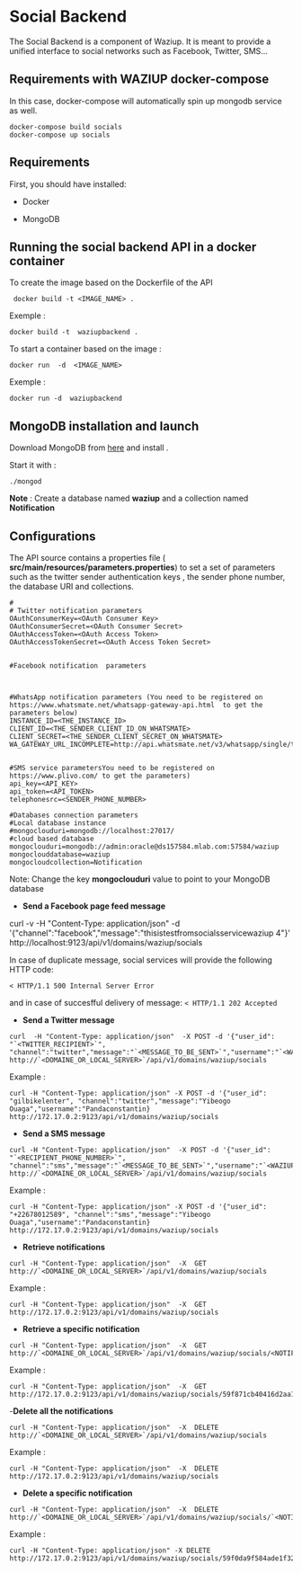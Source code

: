 
Social Backend
==============

The Social Backend is a component of Waziup.
It is meant to provide a unified interface to social networks such as Facebook, Twitter, SMS...

Requirements with WAZIUP docker-compose 
---
In this case, docker-compose will automatically spin up mongodb service as well.

```
docker-compose build socials
docker-compose up socials

```

Requirements
---

First, you should have installed:

- Docker 

- MongoDB


Running the social backend API in a docker container
---


To create the image based on the Dockerfile of the API 

```
 docker build -t <IMAGE_NAME> .

```
Exemple :


```
docker build -t  waziupbackend .

```

To start a container based on the image : 

```
docker run  -d  <IMAGE_NAME>
```

Exemple : 

```
docker run -d  waziupbackend
```


MongoDB installation and launch
---

Download  MongoDB  from [here](https://www.mongodb.com/download-center?jmp=nav#community)  and install .

Start it with :

```
./mongod

```

**Note** :  Create a database named **waziup** and a collection named **Notification**


Configurations
---

The API source contains a properties file ( **src/main/resources/parameters.properties**) to set a set of parameters such as the twitter sender authentication keys ,  the sender phone number, the database URI and collections.

~~~properties
#
# Twitter notification parameters
OAuthConsumerKey=<OAuth Consumer Key>
OAuthConsumerSecret=<OAuth Consumer Secret>
OAuthAccessToken=<OAuth Access Token>
OAuthAccessTokenSecret=<OAuth Access Token Secret>


#Facebook notification  parameters



#WhatsApp notification parameters (You need to be registered on https://www.whatsmate.net/whatsapp-gateway-api.html  to get the parameters below)
INSTANCE_ID=<THE_INSTANCE_ID>
CLIENT_ID=<THE_SENDER_CLIENT_ID_ON_WHATSMATE>
CLIENT_SECRET=<THE_SENDER_CLIENT_SECRET_ON_WHATSMATE>
WA_GATEWAY_URL_INCOMPLETE=http://api.whatsmate.net/v3/whatsapp/single/text/message/


#SMS service parametersYou need to be registered on https://www.plivo.com/ to get the parameters)
api_key=<API_KEY>
api_token=<API_TOKEN>
telephonesrc=<SENDER_PHONE_NUMBER>

#Databases connection parameters
#Local database instance
#mongoclouduri=mongodb://localhost:27017/
#cloud based database
mongoclouduri=mongodb://admin:oracle@ds157584.mlab.com:57584/waziup 
mongoclouddatabase=waziup
mongocloudcollection=Notification
~~~

Note: Change the key **mongoclouduri** value to point to your MongoDB database

- **Send a Facebook page feed message**

curl -v -H "Content-Type: application/json" -d '{"channel":"facebook","message":"thisistestfromsocialsservicewaziup 4"}' http://localhost:9123/api/v1/domains/waziup/socials

In case of duplicate message, social services will provide the following HTTP code:

```< HTTP/1.1 500 Internal Server Error```

and in case of succesfful delivery of message:
```< HTTP/1.1 202 Accepted```
 
- **Send a Twitter message**

```
curl  -H "Content-Type: application/json"  -X POST -d '{"user_id": "`<TWITTER_RECIPIENT>`", "channel":"twitter","message":"`<MESSAGE_TO_BE_SENT>`","username":"`<WAZIUP_USER_CONNECTED>`"} http://`<DOMAINE_OR_LOCAL_SERVER>`/api/v1/domains/waziup/socials
```

Example :

```
curl -H "Content-Type: application/json" -X POST -d '{"user_id": "gilbikelenter", "channel":"twitter","message":"Yibeogo Ouaga","username":"Pandaconstantin} http://172.17.0.2:9123/api/v1/domains/waziup/socials
```


- **Send a SMS message**

```
curl -H "Content-Type: application/json"  -X POST -d '{"user_id": "`<RECIPIENT_PHONE_NUMBER>`", "channel":"sms","message":"`<MESSAGE_TO_BE_SENT>`","username":"`<WAZIUP_USER_CONNECTED>`"} http://`<DOMAINE_OR_LOCAL_SERVER>`/api/v1/domains/waziup/socials
```

Example :
```
curl -H "Content-Type: application/json" -X POST -d '{"user_id": "+22678012589", "channel":"sms","message":"Yibeogo Ouaga","username":"Pandaconstantin} http://172.17.0.2:9123/api/v1/domains/waziup/socials
```

- **Retrieve notifications**

```
curl -H "Content-Type: application/json"  -X  GET   http://`<DOMAINE_OR_LOCAL_SERVER>`/api/v1/domains/waziup/socials

```
Example : 

```
curl -H "Content-Type: application/json"  -X  GET   http://172.17.0.2:9123/api/v1/domains/waziup/socials

```
- **Retrieve a specific notification**
```
curl -H "Content-Type: application/json"  -X  GET   http://`<DOMAINE_OR_LOCAL_SERVER>`/api/v1/domains/waziup/socials/<NOTIFICATION_ID>

```
Example : 

```
curl -H "Content-Type: application/json"  -X  GET   http://172.17.0.2:9123/api/v1/domains/waziup/socials/59f871cb40416d2aa1b80cac

```

-**Delete all the notifications**


```
curl -H "Content-Type: application/json"  -X  DELETE   http://`<DOMAINE_OR_LOCAL_SERVER>`/api/v1/domains/waziup/socials

```

Example : 

```
curl -H "Content-Type: application/json"  -X  DELETE   http://172.17.0.2:9123/api/v1/domains/waziup/socials

```


- **Delete a specific notification**

```
curl -H "Content-Type: application/json"  -X  DELETE   http://`<DOMAINE_OR_LOCAL_SERVER>`/api/v1/domains/waziup/socials/`<NOTIFICATION_ID>`

```
Example :

```
curl -H "Content-Type: application/json" -X DELETE  http://172.17.0.2:9123/api/v1/domains/waziup/socials/59f0da9f584ade1f320c8d4a

```

